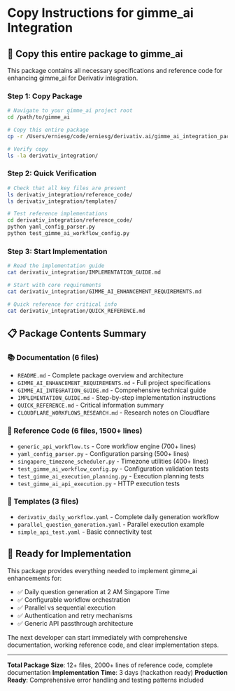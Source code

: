 # Copy Instructions for gimme_ai Integration

## 📁 Copy this entire package to gimme_ai

This package contains all necessary specifications and reference code for enhancing gimme_ai for Derivativ integration.

### Step 1: Copy Package
```bash
# Navigate to your gimme_ai project root
cd /path/to/gimme_ai

# Copy this entire package
cp -r /Users/erniesg/code/erniesg/derivativ.ai/gimme_ai_integration_package ./derivativ_integration/

# Verify copy
ls -la derivativ_integration/
```

### Step 2: Quick Verification
```bash
# Check that all key files are present
ls derivativ_integration/reference_code/
ls derivativ_integration/templates/

# Test reference implementations
cd derivativ_integration/reference_code/
python yaml_config_parser.py
python test_gimme_ai_workflow_config.py
```

### Step 3: Start Implementation
```bash
# Read the implementation guide
cat derivativ_integration/IMPLEMENTATION_GUIDE.md

# Start with core requirements
cat derivativ_integration/GIMME_AI_ENHANCEMENT_REQUIREMENTS.md

# Quick reference for critical info
cat derivativ_integration/QUICK_REFERENCE.md
```

## 📋 Package Contents Summary

### 📚 Documentation (6 files)
- `README.md` - Complete package overview and architecture
- `GIMME_AI_ENHANCEMENT_REQUIREMENTS.md` - Full project specifications
- `GIMME_AI_INTEGRATION_GUIDE.md` - Comprehensive technical guide
- `IMPLEMENTATION_GUIDE.md` - Step-by-step implementation instructions
- `QUICK_REFERENCE.md` - Critical information summary
- `CLOUDFLARE_WORKFLOWS_RESEARCH.md` - Research notes on Cloudflare

### 🔧 Reference Code (6 files, 1500+ lines)
- `generic_api_workflow.ts` - Core workflow engine (700+ lines)
- `yaml_config_parser.py` - Configuration parsing (500+ lines)
- `singapore_timezone_scheduler.py` - Timezone utilities (400+ lines)
- `test_gimme_ai_workflow_config.py` - Configuration validation tests
- `test_gimme_ai_execution_planning.py` - Execution planning tests
- `test_gimme_ai_api_execution.py` - HTTP execution tests

### 📝 Templates (3 files)
- `derivativ_daily_workflow.yaml` - Complete daily generation workflow
- `parallel_question_generation.yaml` - Parallel execution example
- `simple_api_test.yaml` - Basic connectivity test

## 🎯 Ready for Implementation

This package provides everything needed to implement gimme_ai enhancements for:
- ✅ Daily question generation at 2 AM Singapore Time
- ✅ Configurable workflow orchestration
- ✅ Parallel vs sequential execution
- ✅ Authentication and retry mechanisms
- ✅ Generic API passthrough architecture

The next developer can start immediately with comprehensive documentation, working reference code, and clear implementation steps.

---
**Total Package Size**: 12+ files, 2000+ lines of reference code, complete documentation
**Implementation Time**: 3 days (hackathon ready)
**Production Ready**: Comprehensive error handling and testing patterns included
